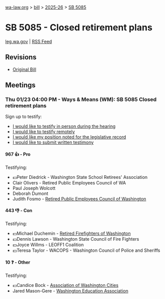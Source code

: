 [wa-law.org](/) > [bill](/bill/) > [2025-26](/bill/2025-26/) > [SB 5085](/bill/2025-26/sb/5085/)

# SB 5085 - Closed retirement plans
[leg.wa.gov](https://app.leg.wa.gov/billsummary?BillNumber=5085&Year=2025&Initiative=false) | [RSS Feed](./rss.xml)

## Revisions
* [Original Bill](1/)

## Meetings
### Thu 01/23 04:00 PM - Ways & Means (WM): SB 5085 Closed retirement plans
Sign up to testify:
* [I would like to testify in person during the hearing](https://app.leg.wa.gov/csi/Testifier/Add?chamber=House&mId=32517&aId=161794&caId=24821&tId=1)
* [I would like to testify remotely](https://app.leg.wa.gov/csi/Testifier/Add?chamber=House&mId=32517&aId=161794&caId=24821&tId=2)
* [I would like my position noted for the legislative record](https://app.leg.wa.gov/csi/Testifier/Add?chamber=House&mId=32517&aId=161794&caId=24821&tId=3)
* [I would like to submit written testimony](https://app.leg.wa.gov/csi/Testifier/Add?chamber=House&mId=32517&aId=161794&caId=24821&tId=4)

#### 967 👍 - Pro
Testifying:
* 💵Peter Diedrick - Washington State School Retirees' Association
* Clair Olivers - Retired Public Employees Council of WA
* Paul Joseph Wolcott
* Deborah Dumont
* Judith Fosmo - [Retired Public Employees Council of Washington](/org/retired_public_employees_council_of_washington/)

#### 443 👎 - Con
Testifying:
* 💵Michael Duchemin - [Retired Firefighters of Washington](/org/retired_firefighters_of_washington/)
* 💵Dennis Lawson - Washington State Council of Fire Fighters
* 💵Joyce Willms - LEOFF1 Coalition
* 💵Teresa Taylor - WACOPS - Washington Council of Police and Sheriffs

#### 10 ❓ - Other
Testifying:
* 💵Candice Bock - [Association of Washington Cities](/org/association_of_washington_cities/)
* Jared Mason-Gere - [Washington Education Association](/org/washington_education_association/)
